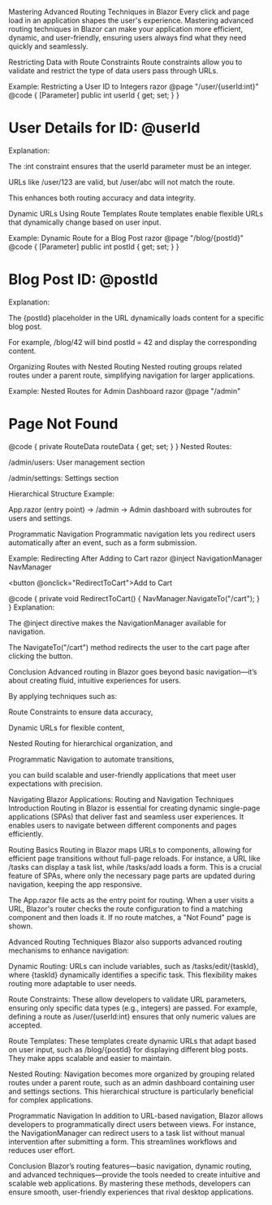 Mastering Advanced Routing Techniques in Blazor
Every click and page load in an application shapes the user's experience. Mastering advanced routing techniques in Blazor can make your application more efficient, dynamic, and user-friendly, ensuring users always find what they need quickly and seamlessly.

Restricting Data with Route Constraints
Route constraints allow you to validate and restrict the type of data users pass through URLs.

Example: Restricting a User ID to Integers
razor
@page "/user/{userId:int}"
@code {
    [Parameter]
    public int userId { get; set; }
}
<h1>User Details for ID: @userId</h1>
Explanation:

The :int constraint ensures that the userId parameter must be an integer.

URLs like /user/123 are valid, but /user/abc will not match the route.

This enhances both routing accuracy and data integrity.

Dynamic URLs Using Route Templates
Route templates enable flexible URLs that dynamically change based on user input.

Example: Dynamic Route for a Blog Post
razor
@page "/blog/{postId}"
@code {
    [Parameter]
    public int postId { get; set; }
}
<h1>Blog Post ID: @postId</h1>
Explanation:

The {postId} placeholder in the URL dynamically loads content for a specific blog post.

For example, /blog/42 will bind postId = 42 and display the corresponding content.

Organizing Routes with Nested Routing
Nested routing groups related routes under a parent route, simplifying navigation for larger applications.

Example: Nested Routes for Admin Dashboard
razor
@page "/admin"
<Router AppAssembly="@typeof(Program).Assembly">
    <Found>
        <RouteView RouteData="@routeData" DefaultLayout="@typeof(AdminLayout)" />
    </Found>
    <NotFound>
        <h1>Page Not Found</h1>
    </NotFound>
</Router>

@code {
    private RouteData routeData { get; set; }
}
Nested Routes:

/admin/users: User management section

/admin/settings: Settings section

Hierarchical Structure Example:

App.razor (entry point) → /admin → Admin dashboard with subroutes for users and settings.

Programmatic Navigation
Programmatic navigation lets you redirect users automatically after an event, such as a form submission.

Example: Redirecting After Adding to Cart
razor
@inject NavigationManager NavManager

<button @onclick="RedirectToCart">Add to Cart</button>

@code {
    private void RedirectToCart()
    {
        NavManager.NavigateTo("/cart");
    }
}
Explanation:

The @inject directive makes the NavigationManager available for navigation.

The NavigateTo("/cart") method redirects the user to the cart page after clicking the button.

Conclusion
Advanced routing in Blazor goes beyond basic navigation—it’s about creating fluid, intuitive experiences for users.

By applying techniques such as:

Route Constraints to ensure data accuracy,

Dynamic URLs for flexible content,

Nested Routing for hierarchical organization, and

Programmatic Navigation to automate transitions,

you can build scalable and user-friendly applications that meet user expectations with precision.

Navigating Blazor Applications: Routing and Navigation Techniques
Introduction
Routing in Blazor is essential for creating dynamic single-page applications (SPAs) that deliver fast and seamless user experiences. It enables users to navigate between different components and pages efficiently.

Routing Basics
Routing in Blazor maps URLs to components, allowing for efficient page transitions without full-page reloads. For instance, a URL like /tasks can display a task list, while /tasks/add loads a form. This is a crucial feature of SPAs, where only the necessary page parts are updated during navigation, keeping the app responsive.

The App.razor file acts as the entry point for routing. When a user visits a URL, Blazor's router checks the route configuration to find a matching component and then loads it. If no route matches, a "Not Found" page is shown.

Advanced Routing Techniques
Blazor also supports advanced routing mechanisms to enhance navigation:

Dynamic Routing: URLs can include variables, such as /tasks/edit/{taskId}, where {taskId} dynamically identifies a specific task. This flexibility makes routing more adaptable to user needs.

Route Constraints: These allow developers to validate URL parameters, ensuring only specific data types (e.g., integers) are passed. For example, defining a route as /user/{userId:int} ensures that only numeric values are accepted.

Route Templates: These templates create dynamic URLs that adapt based on user input, such as /blog/{postId} for displaying different blog posts. They make apps scalable and easier to maintain.

Nested Routing: Navigation becomes more organized by grouping related routes under a parent route, such as an admin dashboard containing user and settings sections. This hierarchical structure is particularly beneficial for complex applications.

Programmatic Navigation
In addition to URL-based navigation, Blazor allows developers to programmatically direct users between views. For instance, the NavigationManager can redirect users to a task list without manual intervention after submitting a form. This streamlines workflows and reduces user effort.

Conclusion
Blazor’s routing features—basic navigation, dynamic routing, and advanced techniques—provide the tools needed to create intuitive and scalable web applications. By mastering these methods, developers can ensure smooth, user-friendly experiences that rival desktop applications.
